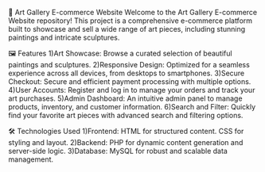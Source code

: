 
🎨 Art Gallery E-commerce Website
Welcome to the Art Gallery E-commerce Website repository! This project is a comprehensive e-commerce platform built to showcase and sell a wide range of art pieces, including stunning paintings and intricate sculptures.

🖼️ Features
1)Art Showcase: Browse a curated selection of beautiful paintings and sculptures.
2)Responsive Design: Optimized for a seamless experience across all devices, from desktops to smartphones.
3)Secure Checkout: Secure and efficient payment processing with multiple options.
4)User Accounts: Register and log in to manage your orders and track your art purchases.
5)Admin Dashboard: An intuitive admin panel to manage products, inventory, and customer information.
6)Search and Filter: Quickly find your favorite art pieces with advanced search and filtering options.

🛠️ Technologies Used
1)Frontend:
HTML for structured content.
CSS for styling and layout.
2)Backend:
PHP for dynamic content generation and server-side logic.
3)Database:
MySQL for robust and scalable data management.
